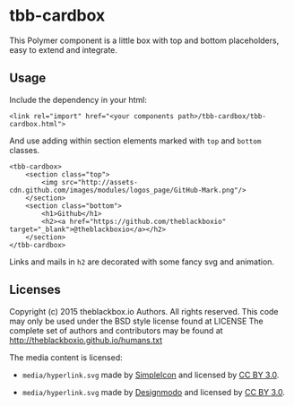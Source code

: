# tbb-cardbox

This Polymer component is a little box with top and bottom placeholders, easy to extend and integrate.

## Usage 

Include the dependency in your html:

    <link rel="import" href="<your components path>/tbb-cardbox/tbb-cardbox.html">

And use adding within section elements marked with `top` and `bottom` classes.

    <tbb-cardbox>
        <section class="top">
            <img src="http://assets-cdn.github.com/images/modules/logos_page/GitHub-Mark.png"/>
        </section>
        <section class="bottom">
            <h1>Github</h1>
            <h2><a href="https://github.com/theblackboxio" target="_blank">@theblackboxio</a></h2>
        </section>
    </tbb-cardbox>
    
Links and mails in `h2` are decorated with some fancy svg and animation.

## Licenses

Copyright (c) 2015 theblackbox.io Authors. All rights reserved.
This code may only be used under the BSD style license found at LICENSE
The complete set of authors and contributors may be found at http://theblackboxio.github.io/humans.txt

The media content is licensed:

* `media/hyperlink.svg` made by [SimpleIcon](http://www.flaticon.com/authors/simpleicon) and licensed by [CC BY 3.0](http://creativecommons.org/licenses/by/3.0/).
 
* `media/hyperlink.svg` made by [Designmodo](http://www.flaticon.com/authors/designmodo) and licensed by [CC BY 3.0](http://creativecommons.org/licenses/by/3.0/).

